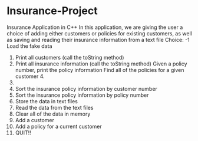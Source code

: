 # Insurance-Project
Insurance Application in C++
In this application, we are giving the user a choice of adding either customers or policies for existing customers, as well as saving and reading their insurance information from a text file
Choice:
-1 Load the fake data
1. Print all customers (call the toString method)
2. Print all insurance information (call the toString method)
Given a policy number, print the policy information Find all of the policies for a given customer 4.
3.
5. Sort the insurance policy information by customer number
6. Sort the insurance policy information by policy number
7. Store the data in text files
8. Read the data from the text files
9. Clear all of the data in memory
10. Add a customer
11. Add a policy for a current customer
999. QUIT!!
